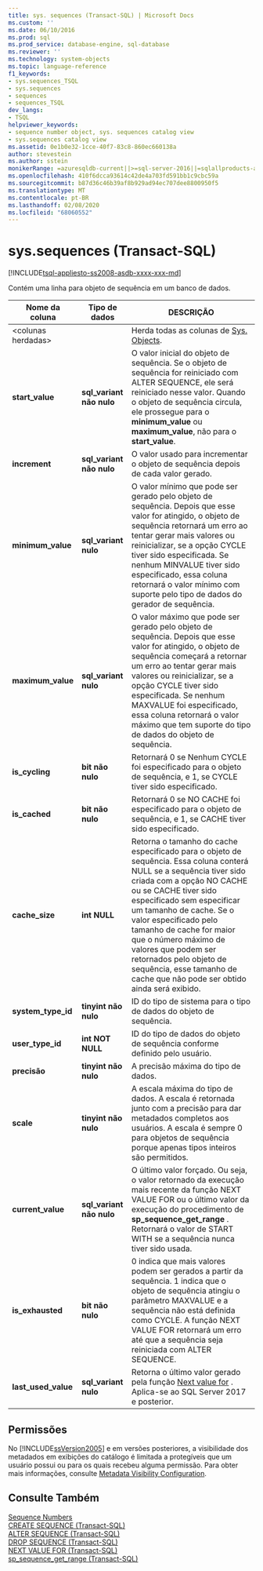 ```yaml
---
title: sys. sequences (Transact-SQL) | Microsoft Docs
ms.custom: ''
ms.date: 06/10/2016
ms.prod: sql
ms.prod_service: database-engine, sql-database
ms.reviewer: ''
ms.technology: system-objects
ms.topic: language-reference
f1_keywords:
- sys.sequences_TSQL
- sys.sequences
- sequences
- sequences_TSQL
dev_langs:
- TSQL
helpviewer_keywords:
- sequence number object, sys. sequences catalog view
- sys.sequences catalog view
ms.assetid: 0e1b0e32-1cce-40f7-83c8-860ec660138a
author: stevestein
ms.author: sstein
monikerRange: =azuresqldb-current||>=sql-server-2016||=sqlallproducts-allversions||>=sql-server-linux-2017||=azuresqldb-mi-current
ms.openlocfilehash: 410f6dcca93614c42de4a703fd591bb1c9cbc59a
ms.sourcegitcommit: b87d36c46b39af8b929ad94ec707dee8800950f5
ms.translationtype: MT
ms.contentlocale: pt-BR
ms.lasthandoff: 02/08/2020
ms.locfileid: "68060552"
---
```

# <a name="syssequences-transact-sql"></a>sys.sequences (Transact-SQL)
[!INCLUDE[tsql-appliesto-ss2008-asdb-xxxx-xxx-md](../../includes/tsql-appliesto-ss2008-asdb-xxxx-xxx-md.md)]

  Contém uma linha para objeto de sequência em um banco de dados.  
  
|Nome da coluna|Tipo de dados|DESCRIÇÃO|  
|-----------------|---------------|-----------------|  
|\<colunas herdadas>||Herda todas as colunas de [Sys. Objects](../../relational-databases/system-catalog-views/sys-objects-transact-sql.md).|  
|**start_value**|**sql_variant não nulo**|O valor inicial do objeto de sequência. Se o objeto de sequência for reiniciado com ALTER SEQUENCE, ele será reiniciado nesse valor. Quando o objeto de sequência circula, ele prossegue para o **minimum_value** ou **maximum_value**, não para o **start_value**.|  
|**increment**|**sql_variant não nulo**|O valor usado para incrementar o objeto de sequência depois de cada valor gerado.|  
|**minimum_value**|**sql_variant nulo**|O valor mínimo que pode ser gerado pelo objeto de sequência. Depois que esse valor for atingido, o objeto de sequência retornará um erro ao tentar gerar mais valores ou reinicializar, se a opção CYCLE tiver sido especificada. Se nenhum MINVALUE tiver sido especificado, essa coluna retornará o valor mínimo com suporte pelo tipo de dados do gerador de sequência.|  
|**maximum_value**|**sql_variant nulo**|O valor máximo que pode ser gerado pelo objeto de sequência. Depois que esse valor for atingido, o objeto de sequência começará a retornar um erro ao tentar gerar mais valores ou reinicializar, se a opção CYCLE tiver sido especificada. Se nenhum MAXVALUE foi especificado, essa coluna retornará o valor máximo que tem suporte do tipo de dados do objeto de sequência.|  
|**is_cycling**|**bit não nulo**|Retornará 0 se Nenhum CYCLE foi especificado para o objeto de sequência, e 1, se CYCLE tiver sido especificado.|  
|**is_cached**|**bit não nulo**|Retornará 0 se NO CACHE foi especificado para o objeto de sequência, e 1, se CACHE tiver sido especificado.|  
|**cache_size**|**int NULL**|Retorna o tamanho do cache especificado para o objeto de sequência. Essa coluna conterá NULL se a sequência tiver sido criada com a opção NO CACHE ou se CACHE tiver sido especificado sem especificar um tamanho de cache. Se o valor especificado pelo tamanho de cache for maior que o número máximo de valores que podem ser retornados pelo objeto de sequência, esse tamanho de cache que não pode ser obtido ainda será exibido.|  
|**system_type_id**|**tinyint não nulo**|ID do tipo de sistema para o tipo de dados do objeto de sequência.|  
|**user_type_id**|**int NOT NULL**|ID do tipo de dados do objeto de sequência conforme definido pelo usuário.|  
|**precisão**|**tinyint não nulo**|A precisão máxima do tipo de dados.|  
|**scale**|**tinyint não nulo**|A escala máxima do tipo de dados. A escala é retornada junto com a precisão para dar metadados completos aos usuários. A escala é sempre 0 para objetos de sequência porque apenas tipos inteiros são permitidos.|  
|**current_value**|**sql_variant não nulo**|O último valor forçado. Ou seja, o valor retornado da execução mais recente da função NEXT VALUE FOR ou o último valor da execução do procedimento de **sp_sequence_get_range** . Retornará o valor de START WITH se a sequência nunca tiver sido usada.|  
|**is_exhausted**|**bit não nulo**|0 indica que mais valores podem ser gerados a partir da sequência. 1 indica que o objeto de sequência atingiu o parâmetro MAXVALUE e a sequência não está definida como CYCLE. A função NEXT VALUE FOR retornará um erro até que a sequência seja reiniciada com ALTER SEQUENCE.|  
|**last_used_value**|**sql_variant nulo**|Retorna o último valor gerado pela função [Next value for](../../t-sql/functions/next-value-for-transact-sql.md) . Aplica-se ao SQL Server 2017 e posterior.|  
  
## <a name="permissions"></a>Permissões  
 No [!INCLUDE[ssVersion2005](../../includes/ssversion2005-md.md)] e em versões posteriores, a visibilidade dos metadados em exibições do catálogo é limitada a protegíveis que um usuário possui ou para os quais recebeu alguma permissão. Para obter mais informações, consulte [Metadata Visibility Configuration](../../relational-databases/security/metadata-visibility-configuration.md).  
  
## <a name="see-also"></a>Consulte Também  
 [Sequence Numbers](../../relational-databases/sequence-numbers/sequence-numbers.md)   
 [CREATE SEQUENCE &#40;Transact-SQL&#41;](../../t-sql/statements/create-sequence-transact-sql.md)   
 [ALTER SEQUENCE &#40;Transact-SQL&#41;](../../t-sql/statements/alter-sequence-transact-sql.md)   
 [DROP SEQUENCE &#40;Transact-SQL&#41;](../../t-sql/statements/drop-sequence-transact-sql.md)   
 [NEXT VALUE FOR &#40;Transact-SQL&#41;](../../t-sql/functions/next-value-for-transact-sql.md)   
 [sp_sequence_get_range &#40;Transact-SQL&#41;](../../relational-databases/system-stored-procedures/sp-sequence-get-range-transact-sql.md)  
  
  
